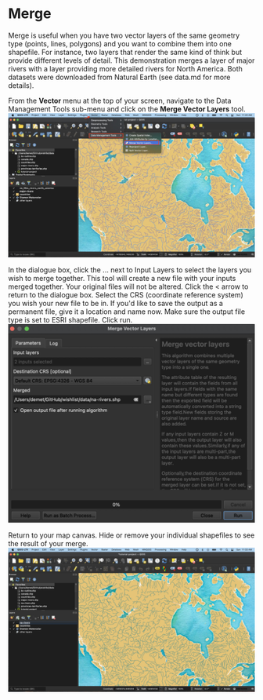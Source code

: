 # Merge
Merge is useful when you have two vector layers of the same geometry type (points, lines, polygons) and you want to combine them into one shapefile. For instance, two layers that render the same kind of think but provide different levels of detail. This demonstration merges a layer of major rivers with a layer providing more detailed rivers for North America. Both datasets were downloaded from Natural Earth (see data.md for more details). 
    

From the **Vector** menu at the top of your screen, navigate to the Data Management Tools sub-menu and click on the **Merge Vector Layers** tool. 
![merge-tool](./images/merge-tool_20230205.jpg)


In the dialogue box, click the ... next to Input Layers to select the layers you wish to merge together. This tool will create a new file with your inputs merged together. Your original files will not be altered. Click the < arrow to return to the dialogue box. Select the CRS (coordinate reference system) you wish your new file to be in. If you'd like to save the output as a permanent file, give it a location and name now. Make sure the output file type is set to ESRI shapefile. Click run. 
![merge-dialogue](./images/merge-dialogue_20230205.jpg)
    

Return to your map canvas. Hide or remove your individual shapefiles to see the result of your merge. 
![merge-result](./images/merge-result_20230205.jpg)



